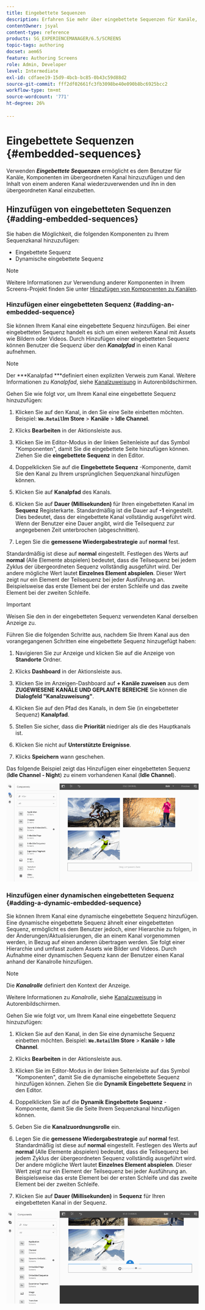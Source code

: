 ```yaml
---
title: Eingebettete Sequenzen
description: Erfahren Sie mehr über eingebettete Sequenzen für Kanäle, mit denen Sie Komponenten im übergeordneten Kanal hinzufügen und den Inhalt von einem anderen Kanal wiederverwenden und in den übergeordneten Kanal einbetten können.
contentOwner: jsyal
content-type: reference
products: SG_EXPERIENCEMANAGER/6.5/SCREENS
topic-tags: authoring
docset: aem65
feature: Authoring Screens
role: Admin, Developer
level: Intermediate
exl-id: cdfaee19-15d9-4bcb-bc85-0b43c59d88d2
source-git-commit: fff2df02661fc3fb3098be40e090b8bc6925bcc2
workflow-type: tm+mt
source-wordcount: '771'
ht-degree: 26%

---
```


# Eingebettete Sequenzen {#embedded-sequences}

Verwenden ***Eingebettete Sequenzen*** ermöglicht es dem Benutzer für Kanäle, Komponenten im übergeordneten Kanal hinzuzufügen und den Inhalt von einem anderen Kanal wiederzuverwenden und ihn in den übergeordneten Kanal einzubetten.

## Hinzufügen von eingebetteten Sequenzen {#adding-embedded-sequences}

Sie haben die Möglichkeit, die folgenden Komponenten zu Ihrem Sequenzkanal hinzuzufügen:

* Eingebettete Sequenz
* Dynamische eingebettete Sequenz

>[!NOTE]
>
>Weitere Informationen zur Verwendung anderer Komponenten in Ihrem Screens-Projekt finden Sie unter [Hinzufügen von Komponenten zu Kanälen](adding-components-to-a-channel.md).

### Hinzufügen einer eingebetteten Sequenz {#adding-an-embedded-sequence}

Sie können Ihrem Kanal eine eingebettete Sequenz hinzufügen. Bei einer eingebetteten Sequenz handelt es sich um einen weiteren Kanal mit Assets wie Bildern oder Videos. Durch Hinzufügen einer eingebetteten Sequenz können Benutzer die Sequenz über den ***Kanalpfad*** in einen Kanal aufnehmen.

>[!NOTE]
>Der ***Kanalpfad ***definiert einen expliziten Verweis zum Kanal.
>Weitere Informationen zu *Kanalpfad*, siehe [Kanalzuweisung](channel-assignment.md) in Autorenbildschirmen.

Gehen Sie wie folgt vor, um Ihrem Kanal eine eingebettete Sequenz hinzuzufügen:

1. Klicken Sie auf den Kanal, in den Sie eine Seite einbetten möchten. Beispiel: **`We.Retail`Im Store** > **Kanäle** > **Idle Channel**.

1. Klicks **Bearbeiten** in der Aktionsleiste aus.
1. Klicken Sie im Editor-Modus in der linken Seitenleiste auf das Symbol &quot;Komponenten&quot;, damit Sie die eingebettete Seite hinzufügen können. Ziehen Sie die **eingebettete Sequenz** in den Editor.
1. Doppelklicken Sie auf die **Eingebettete Sequenz** -Komponente, damit Sie den Kanal zu Ihrem ursprünglichen Sequenzkanal hinzufügen können.
1. Klicken Sie auf **Kanalpfad** des Kanals.
1. Klicken Sie auf **Dauer (Millisekunden)** für Ihren eingebetteten Kanal im **Sequenz** Registerkarte. Standardmäßig ist die Dauer auf **-1** eingestellt. Dies bedeutet, dass der eingebettete Kanal vollständig ausgeführt wird. Wenn der Benutzer eine Dauer angibt, wird die Teilsequenz zur angegebenen Zeit unterbrochen (abgeschnitten).

1. Legen Sie die **gemessene Wiedergabestrategie** auf **normal** fest.

Standardmäßig ist diese auf **normal** eingestellt. Festlegen des Werts auf **normal** (Alle Elemente abspielen) bedeutet, dass die Teilsequenz bei jedem Zyklus der übergeordneten Sequenz vollständig ausgeführt wird. Der andere mögliche Wert lautet **Einzelnes Element abspielen**. Dieser Wert zeigt nur ein Element der Teilsequenz bei jeder Ausführung an. Beispielsweise das erste Element bei der ersten Schleife und das zweite Element bei der zweiten Schleife.

>[!IMPORTANT]
>
>Weisen Sie den in der eingebetteten Sequenz verwendeten Kanal derselben Anzeige zu.
>
>Führen Sie die folgenden Schritte aus, nachdem Sie Ihrem Kanal aus den vorangegangenen Schritten eine eingebettete Sequenz hinzugefügt haben:
>
>1. Navigieren Sie zur Anzeige und klicken Sie auf die Anzeige von **Standorte** Ordner.
>1. Klicks **Dashboard** in der Aktionsleiste aus.
>1. Klicken Sie im Anzeigen-Dashboard auf **+ Kanäle zuweisen** aus dem **ZUGEWIESENE KANÄLE UND GEPLANTE BEREICHE** Sie können die **Dialogfeld &quot;Kanalzuweisung&quot;**.
>
>1. Klicken Sie auf den Pfad des Kanals, in dem Sie (in eingebetteter Sequenz) **Kanalpfad**.
>1. Stellen Sie sicher, dass die **Priorität** niedriger als die des Hauptkanals ist.
>
>1. Klicken Sie nicht auf **Unterstützte Ereignisse**.
>1. Klicks **Speichern** wann geschehen.
>

Das folgende Beispiel zeigt das Hinzufügen einer eingebetteten Sequenz (**Idle Channel - Night**) zu einem vorhandenen Kanal (**Idle Channel**).

![new2](assets/new2.gif)

### Hinzufügen einer dynamischen eingebetteten Sequenz {#adding-a-dynamic-embedded-sequence}

Sie können Ihrem Kanal eine dynamische eingebettete Sequenz hinzufügen. Eine dynamische eingebettete Sequenz ähnelt einer eingebetteten Sequenz, ermöglicht es dem Benutzer jedoch, einer Hierarchie zu folgen, in der Änderungen/Aktualisierungen, die an einem Kanal vorgenommen werden, in Bezug auf einen anderen übertragen werden. Sie folgt einer Hierarchie und umfasst zudem Assets wie Bilder und Videos. Durch Aufnahme einer dynamischen Sequenz kann der Benutzer einen Kanal anhand der Kanalrolle hinzufügen.

>[!NOTE]
>
>Die ***Kanalrolle*** definiert den Kontext der Anzeige.
>
>Weitere Informationen zu *Kanalrolle*, siehe [Kanalzuweisung](channel-assignment.md) in Autorenbildschirmen.

Gehen Sie wie folgt vor, um Ihrem Kanal eine eingebettete Sequenz hinzuzufügen:

1. Klicken Sie auf den Kanal, in den Sie eine dynamische Sequenz einbetten möchten. Beispiel: **`We.Retail`Im Store** > **Kanäle** > **Idle Channel**.

1. Klicks **Bearbeiten** in der Aktionsleiste aus.
1. Klicken Sie im Editor-Modus in der linken Seitenleiste auf das Symbol &quot;Komponenten&quot;, damit Sie die dynamische eingebettete Sequenz hinzufügen können. Ziehen Sie die **Dynamik** **Eingebettete Sequenz** in den Editor.

1. Doppelklicken Sie auf die **Dynamik** **Eingebettete Sequenz** -Komponente, damit Sie die Seite Ihrem Sequenzkanal hinzufügen können.

1. Geben Sie die **Kanalzuordnungsrolle** ein.
1. Legen Sie die **gemessene Wiedergabestrategie** auf **normal** fest. Standardmäßig ist diese auf **normal** eingestellt. Festlegen des Werts auf **normal** (Alle Elemente abspielen) bedeutet, dass die Teilsequenz bei jedem Zyklus der übergeordneten Sequenz vollständig ausgeführt wird. Der andere mögliche Wert lautet **Einzelnes Element abspielen**. Dieser Wert zeigt nur ein Element der Teilsequenz bei jeder Ausführung an. Beispielsweise das erste Element bei der ersten Schleife und das zweite Element bei der zweiten Schleife.

1. Klicken Sie auf **Dauer (Millisekunden)** in **Sequenz** für Ihren eingebetteten Kanal in der Sequenz.

![latest](assets/latest.gif)
